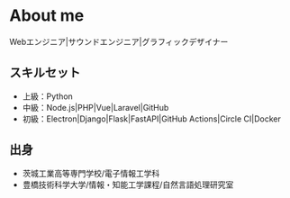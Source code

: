 # About me
Webエンジニア|サウンドエンジニア|グラフィックデザイナー

## スキルセット
- 上級：Python
- 中級：Node.js|PHP|Vue|Laravel|GitHub
- 初級：Electron|Django|Flask|FastAPI|GitHub Actions|Circle CI|Docker

## 出身
- 茨城工業高等専門学校/電子情報工学科
- 豊橋技術科学大学/情報・知能工学課程/自然言語処理研究室
